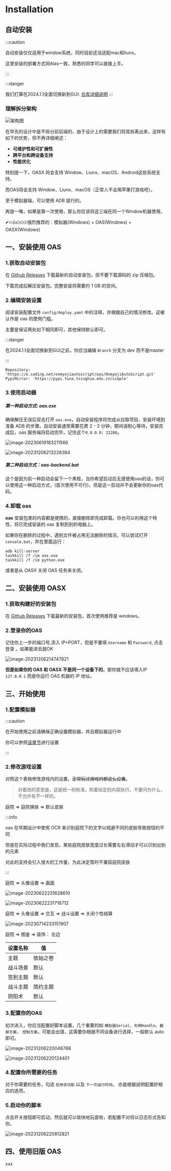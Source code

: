 # Installation

## 自动安装
:::caution

自动安装仅仅适用于window系统，同时目前还没适配mac和liunx。

这里安装的部署方式同Alas一致，熟悉的同学可以直接上手。

:::

:::danger

我们打算在2024.1.1全面切换新到GUI: [仓库详细说明](https://github.com/runhey/OASX)
:::
### 理解拆分架构
<img src="https://runhey-img-stg1.oss-cn-chengdu.aliyuncs.com/img2/202311182129682.png" alt="架构图"  />

在早先的设计中是不拆分前后端的，由于设计上的需要我们将其拆离出来，这样有如下的优势，但不再详细阐述：

- **可维护性和可扩展性**
- **跨平台和跨设备支持**
- **性能优化**

特别提一下，OASX 将会支持 Window、Liunx、macOS、Android这些系统支持。

而OAS将会支持 Window、Liunx、macOS（正常人不会用苹果打游戏吧）。

至于模拟器端，可以使用 ADB 就行的。

再提一嘴，如果是第一次使用，那么你应该将这三端在同一个Window机器使用，

✔🔥👍😍😍😍强烈推荐的：模拟器(Windows) + OAS(Windows) + OASX(Windows)


## 一、安装使用 OAS

### 1.获取自动安装包

在 [Github Releases](https://github.com/runhey/OnmyojiAutoScript/releases) 下载最新的自动安装包，但不要下载源码的 zip 压缩包。

下载完成后解压安装包。完整安装将需要约 1 GB 的空间。

### 2.编辑安装设置

阅读安装配置文件 `config/deploy.yaml` 中的注释，并根据自己的情况修改。这被认作是 oas 的使用门槛。

主要是保证两处如下相同即可，其他保持默认即可。

:::danger

在2024.1.1全面切换新到GUI之前，你应当编辑 `Branch` 分支为 dev  而不是master

:::

```
Repository: 'https://e.coding.net/onmyojiautoscript/oas/OnmyojiAutoScript.git'
PypiMirror: 'https://pypi.tuna.tsinghua.edu.cn/simple'
```
### 3.使用启动器

##### 第一种启动方式: oas.exe

确保解压无误后双击打开 `oas.exe`，自动安装程序将完成从拉取项目，安装环境到准备 ADB 的步骤。自动安装通常需要花费 2 - 3 分钟，期间请耐心等待，安装完成后，oas 服务端将启动完毕，记住这个`0.0.0.0: 22288`。

![image-20230619183211566](https://runhey-img-stg1.oss-cn-chengdu.aliyuncs.com/img2/202306191832110.png)

![image-20231206213228384](https://runhey-img-stg1.oss-cn-chengdu.aliyuncs.com/img2/202312062132714.png)

##### 第二种启动方式：oas-backend.bat
这个是因为前一种启动会留下一个黑框，当你希望启动后无感使用oas的话，你可以使用这一种启动方式，(首次使用不可行)，但是这一启动并不会更新你的oas代码。

### 4.卸载 oas

**oas** 安装包里的内容都是便携的，直接删除即完成卸载。你也可以利用这个特性，将已完成安装的 oas 复制到别的电脑上。

如果你在删除的过程中，遇到文件被占用无法删除的情况，可以尝试打开 `console.bat`，并在里面运行：

```
adb kill-server
taskkill /f /im oas.exe
taskkill /f /im python.exe
```
或者是从 OASX 关闭 OAS 任务来关闭。


## 二、安装使用 OASX

### 1.获取构建好的安装包

在 [Github Releases](https://github.com/runhey/OASX/releases) 下载最新的安装包，首次使用推荐是 windows。

### 2.登录你的OAS

记住你上一步的端口号,添入 IP+PORT，但是不要填 `Username` 和 `Password`,  点击 登录 。如果能进去就OK

![image-20231206214747821](https://runhey-img-stg1.oss-cn-chengdu.aliyuncs.com/img2/202312062147692.png)



**但是如果你的 OAS  和 OASX 不是同一个设备下的**。那你就不应该填入IP `127.0.0.1` 而是你运行 OAS 机器的 IP 地址。

## 三、开始使用

### 1.配置模拟器

:::caution

在开始使用之前请确保正确设置模拟器，并且模拟器运行中

你可以参照[该章节](emulator-support.md)进行设置

:::

### 2.修改游戏设置

对照这个表格修改游戏内的设置，~~正常玩过游戏的都这么设置~~。

> 对着改的意思是，这是统一的标准，照着给定的内容执行，不要问为什么，不允许有不一样的。

庭院 => 庭院换肤 => 默认皮肤 

:::info

oas 在早期设计中使用 OCR 来识别庭院下的文字以规避不同的皮肤导致按钮的不同

但是在实际过程中我们发现，某些庭院皮肤宽度过长需要左右滑动才可以识别出别的元素

对此的支持会引入很大的工作量，为此决定暂时不兼容庭院皮肤

:::

庭院 => 头像设置 => 画面

![image-20230622231628610](https://runhey-img-stg1.oss-cn-chengdu.aliyuncs.com/img2/202306222316047.png)

![image-20230622231716712](https://runhey-img-stg1.oss-cn-chengdu.aliyuncs.com/img2/202306222317916.png)

庭院 => 头像设置 => 交互 => 战斗设置 => 关闭个性结算

![image-20230714233151907](https://runhey-img-stg1.oss-cn-chengdu.aliyuncs.com/img2/202307142331743.png)

庭院 => 图鉴 => 装饰： 左边

| 设置名称 | 值       |
| -------- | -------- |
| 主题     | 依始之卷 |
| 战斗场景 | 默认     |
| 签到主题 | 默认     |
| 战斗主题 | 简约主题 |
| 阴阳术   | 默认     |

### 3.配置你的OAS

初次进入，你应当配置好脚本设置，几个重要的如 `模拟器Serial`、`句柄Handle`、`截屏方案`、 `控制方案`。可能会出错，这需要你根据不同设备进行选择，一般默认 auto 即可。

![image-20231206220048788](https://runhey-img-stg1.oss-cn-chengdu.aliyuncs.com/img2/202312062200546.png)

![image-20231206220124401](https://runhey-img-stg1.oss-cn-chengdu.aliyuncs.com/img2/202312062201616.png)

### 4.配置你所需要的任务

对于你需要的任务，勾选 `启用该功能` 以及 `下一次运行时间`， 亦是根据说明配置好相应的选项。

### 5.启动你的脚本

点击开关按钮即可启动，然后就可以愉快地玩耍啦，若配置不对将以日志形式告知你。

![image-20231206220812821](https://runhey-img-stg1.oss-cn-chengdu.aliyuncs.com/img2/202312062208133.png)


## 四、使用旧版 OAS

xxx















